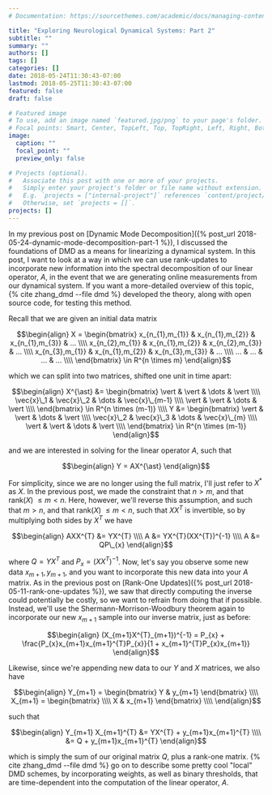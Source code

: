 ```yaml
---
# Documentation: https://sourcethemes.com/academic/docs/managing-content/

title: "Exploring Neurological Dynamical Systems: Part 2"
subtitle: ""
summary: ""
authors: []
tags: []
categories: []
date: 2018-05-24T11:30:43-07:00
lastmod: 2018-05-25T11:30:43-07:00
featured: false
draft: false

# Featured image
# To use, add an image named `featured.jpg/png` to your page's folder.
# Focal points: Smart, Center, TopLeft, Top, TopRight, Left, Right, BottomLeft, Bottom, BottomRight.
image:
  caption: ""
  focal_point: ""
  preview_only: false

# Projects (optional).
#   Associate this post with one or more of your projects.
#   Simply enter your project's folder or file name without extension.
#   E.g. `projects = ["internal-project"]` references `content/project/deep-learning/index.md`.
#   Otherwise, set `projects = []`.
projects: []
---
```


In my previous post on [Dynamic Mode Decomposition]({% post_url 2018-05-24-dynamic-mode-decomposition-part-1 %}), I discussed the foundations of DMD as a means for linearizing a dynamical system.  In this post, I want to look at a way in which we can use rank-updates to incorporate new information into the spectral decomposition of our linear operator, $A$, in the event that we are generating online measurements from our dynamical system.  If you want a more-detailed overview of this topic, {% cite zhang_dmd --file dmd %} developed the theory, along with open source code, for testing this method.

Recall that we are given an initial data matrix

$$\begin{align}
X = \begin{bmatrix}
x_{n_{1},m_{1}} & x_{n_{1},m_{2}} & x_{n_{1},m_{3}} & ... \\\\
x_{n_{2},m_{1}} & x_{n_{1},m_{2}} & x_{n_{2},m_{3}} & ... \\\\
x_{n_{3},m_{1}} & x_{n_{1},m_{2}} & x_{n_{3},m_{3}} & ... \\\\
... & ... & ... & ... \\\\
\end{bmatrix}
\in R^{n \times m}
\end{align}$$

which we can split into two matrices, shifted one unit in time apart:

$$\begin{align}
X^{\ast} &=
\begin{bmatrix}
\vert & \vert & \dots & \vert \\\\
\vec{x}\_1 & \vec{x}\_2  & \dots & \vec{x}\_{m-1}  \\\\
\vert & \vert & \dots & \vert \\\\
\end{bmatrix} \in R^{n \times (m-1)} \\\\
Y &= \begin{bmatrix}
\vert & \vert & \dots & \vert \\\\
\vec{x}\_2 & \vec{x}\_3  & \dots & \vec{x}\_{m}  \\\\
\vert & \vert & \dots & \vert \\\\
\end{bmatrix} \in R^{n \times (m-1)}
\end{align}$$

and we are interested in solving for the linear operator $A$, such that

$$\begin{align}
Y = AX^{\ast}
\end{align}$$

For simplicity, since we are no longer using the full matrix, I'll just refer to $X^{\ast}$ as $X$.  In the previous post, we made the constraint that $n > m$, and that rank($X$) $\leq m < n$.  Here, however, we'll reverse this assumption, and such that $m > n$, and that rank($X$) $\leq m < n$, such that $XX^{T}$ is invertible, so by multiplying both sides by $X^{T}$ we have

$$\begin{align}
AXX^{T} &= YX^{T} \\\\
A &= YX^{T}(XX^{T})^{-1} \\\\
A &= QP\_{x}
\end{align}$$

where $Q = YX^{T}$ and $P_{x} = (XX^{T})^{-1}$.  Now, let's say you observe some new data $x_{m+1}, y_{m+1}$, and you want to incorporate this new data into your $A$ matrix.  As in the previous post on [Rank-One Updates]({% post_url 2018-05-11-rank-one-updates %}), we saw that directly computing the inverse could potentially be costly, so we want to refrain from doing that if possible.  Instead, we'll use the Shermann-Morrison-Woodbury theorem again to incorporate our new $x_{m+1}$ sample into our inverse matrix, just as before:

$$\begin{align}
(X_{m+1}X^{T}_{m+1})^{-1} = P_{x} + \frac{P_{x}x_{m+1}x_{m+1}^{T}P_{x}}{1 + x_{m+1}^{T}P_{x}x_{m+1}}
\end{align}$$

Likewise, since we're appending new data to our $Y$ and $X$ matrices, we also have

$$\begin{align}
Y_{m+1} = \begin{bmatrix}
Y & y_{m+1} \end{bmatrix} \\\\
X_{m+1} = \begin{bmatrix} \\\\
X & x_{m+1} \end{bmatrix} \\\\
\end{align}$$

such that

$$\begin{align}
Y_{m+1} X_{m+1}^{T} &= YX^{T} + y_{m+1}x_{m+1}^{T} \\\\
&= Q + y_{m+1}x_{m+1}^{T}
\end{align}$$

which is simply the sum of our original matrix $Q$, plus a rank-one matrix.  {% cite zhang_dmd --file dmd %} go on to describe some pretty cool "local" DMD schemes, by incorporating weights, as well as binary thresholds, that are time-dependent into the computation of the linear operator, $A$.

